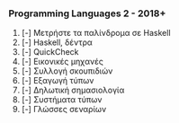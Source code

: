 ### Programming Languages 2 - 2018+

1. [-] Μετρήστε τα παλίνδρομα σε Haskell
2. [-] Haskell, δέντρα
3. [-] QuickCheck
4. [-] Εικονικές μηχανές
5. [-] Συλλογή σκουπιδιών
6. [-] Εξαγωγή τύπων
7. [-] Δηλωτική σημασιολογία
8. [-] Συστήματα τύπων
9. [-] Γλώσσες σεναρίων

